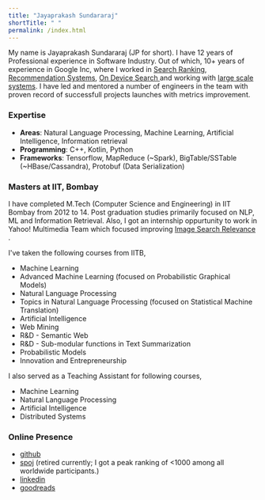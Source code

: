 ```yaml
---
title: "Jayaprakash Sundararaj"
shortTitle: " "
permalink: /index.html
---
```


My name is Jayaprakash Sundararaj (JP for short). I have 12 years of Professional experience in Software Industry. Out of which, 10+ years of experience in Google Inc, where I worked in <ins>Search Ranking</ins>, <ins>Recommendation Systems</ins>, <ins> On Device Search </ins> and working with <ins>large scale systems</ins>. I have led and mentored a number of engineers in the team with proven record of successfull projects launches with metrics improvement.

### Expertise
  * **Areas**: Natural Language Processing, Machine Learning, Artificial Intelligence, Information retrieval
  * **Programming**: C++, Kotlin, Python
  * **Frameworks**: Tensorflow, MapReduce (~Spark), BigTable/SSTable (~HBase/Cassandra), Protobuf (Data Serialization)

### Masters at IIT, Bombay

I have completed M.Tech (Computer Science and Engineering) in IIT Bombay from 2012 to 14. Post graduation studies primarily focused on NLP, ML and Information Retrieval. Also, I got an internship oppurtunity to work in Yahoo! Multimedia Team which focused improving <ins> Image Search Relevance </ins>.

I've taken the following courses from IITB,
  * Machine Learning
  * Advanced Machine Learning (focused on Probabilistic Graphical Models)
  * Natural Language Processing
  * Topics in Natural Language Processing (focused on Statistical Machine Translation)
  * Artificial Intelligence
  * Web Mining
  * R&D - Semantic Web
  * R&D - Sub-modular functions in Text Summarization
  * Probabilistic Models
  * Innovation and Entrepreneurship

I also served as a Teaching Assistant for following courses,
  * Machine Learning
  * Natural Language Processing
  * Artificial Intelligence
  * Distributed Systems

### Online Presence
  * [github](https://github.com/osjayaprakash)
  * [spoj](https://www.spoj.com/) (retired currently; I got a peak ranking of <1000 among all worldwide participants.)
  * [linkedin](https://www.linkedin.com/in/osjayaprakash/)
  * [goodreads](https://www.goodreads.com/user/show/173170284-jayaprakash)
